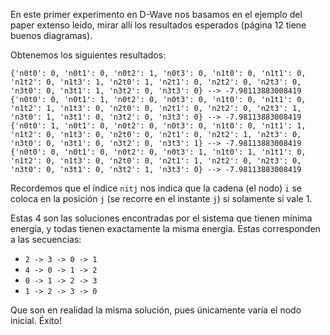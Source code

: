 En este primer experimento en D-Wave nos basamos en el ejemplo del paper extenso leido, mirar allí los resultados esperados (página 12 tiene buenos diagramas).


Obtenemos los siguientes resultados:

```
{'n0t0': 0, 'n0t1': 0, 'n0t2': 1, 'n0t3': 0, 'n1t0': 0, 'n1t1': 0, 'n1t2': 0, 'n1t3': 1, 'n2t0': 1, 'n2t1': 0, 'n2t2': 0, 'n2t3': 0, 'n3t0': 0, 'n3t1': 1, 'n3t2': 0, 'n3t3': 0} --> -7.98113883008419
{'n0t0': 0, 'n0t1': 1, 'n0t2': 0, 'n0t3': 0, 'n1t0': 0, 'n1t1': 0, 'n1t2': 1, 'n1t3': 0, 'n2t0': 0, 'n2t1': 0, 'n2t2': 0, 'n2t3': 1, 'n3t0': 1, 'n3t1': 0, 'n3t2': 0, 'n3t3': 0} --> -7.98113883008419
{'n0t0': 1, 'n0t1': 0, 'n0t2': 0, 'n0t3': 0, 'n1t0': 0, 'n1t1': 1, 'n1t2': 0, 'n1t3': 0, 'n2t0': 0, 'n2t1': 0, 'n2t2': 1, 'n2t3': 0, 'n3t0': 0, 'n3t1': 0, 'n3t2': 0, 'n3t3': 1} --> -7.98113883008419
{'n0t0': 0, 'n0t1': 0, 'n0t2': 0, 'n0t3': 1, 'n1t0': 1, 'n1t1': 0, 'n1t2': 0, 'n1t3': 0, 'n2t0': 0, 'n2t1': 1, 'n2t2': 0, 'n2t3': 0, 'n3t0': 0, 'n3t1': 0, 'n3t2': 1, 'n3t3': 0} --> -7.98113883008419
```

 Recordemos que el índice `nitj` nos indica que la cadena (el nodo) `i` se coloca en la posición `j` (se recorre en el instante `j`) si solamente si vale 1.

Estas 4 son las soluciones encontradas por el sistema que tienen mínima energía, y todas tienen exactamente la misma energía. Estas corresponden a las secuencias:

- `2 -> 3 -> 0 -> 1`
- `4 -> 0 -> 1 -> 2`
- `0 -> 1 -> 2 -> 3`
- `1 -> 2 -> 3 -> 0`

Que son en realidad la misma solución, pues únicamente varía el nodo inicial. Éxito!
